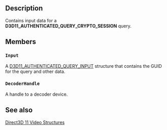## Description

Contains input data for a **D3D11_AUTHENTICATED_QUERY_CRYPTO_SESSION** query.

## Members

### `Input`

A [D3D11_AUTHENTICATED_QUERY_INPUT](https://learn.microsoft.com/windows/desktop/api/d3d11/ns-d3d11-d3d11_authenticated_query_input) structure that contains the GUID for the query and other data.

### `DecoderHandle`

A handle to a decoder device.

## See also

[Direct3D 11 Video Structures](https://learn.microsoft.com/windows/desktop/medfound/direct3d-11-video-structures)